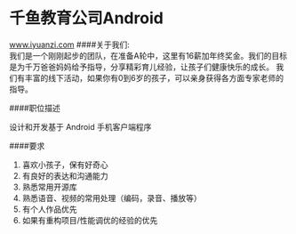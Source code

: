 千鱼教育公司Android
==========  
www.iyuanzi.com
####关于我们:  
我们是一个刚刚起步的团队，在准备A轮中，这里有16薪加年终奖金。我们的目标是为千万爸爸妈妈给予指导，分享精彩育儿经验，让孩子们健康快乐的成长。
我们有丰富的线下活动，如果你有0到6岁的孩子，可以亲身获得各方面专家老师的指导。

####职位描述 

设计和开发基于 Android 手机客户端程序

####要求 
1. 喜欢小孩子，保有好奇心  
2. 有良好的表达和沟通能力  
3. 熟悉常用开源库  
4. 熟悉语音、视频的常用处理（编码，录音、播放等）  
5. 有个人作品优先    
6. 如果有重构项目/性能调优的经验的优先    